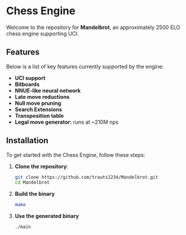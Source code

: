 # Chess Engine

Welcome to the repository for **Mandelbrot**, an approximately 2500 ELO chess engine supporting UCI.

## Features

Below is a list of key features currently supported by the engine:

- **UCI support**
- **Bitboards**
- **NNUE-like neural network**
- **Late move reductions**
- **Null move pruning**
- **Search Extensions**
- **Transposition table**
- **Legal move generator:** runs at ~210M nps

## Installation

To get started with the Chess Engine, follow these steps:

1. **Clone the repository**:
   ```bash
   git clone https://github.com/trauts1234/Mandelbrot.git
   cd Mandelbrot
   ```

2. **Build the binary**
    ```bash
    make
    ```
3. **Use the generated binary**
    ```bash
    ./main
    ```
